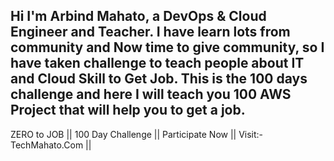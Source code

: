 ## Hi I'm Arbind Mahato, a DevOps & Cloud Engineer and Teacher. I have learn lots from community and Now time to give community, so I have taken challenge to teach people about IT and Cloud Skill to Get Job. This is the 100 days challenge and here I will teach you 100 AWS Project that will help you to get a job.

ZERO to JOB || 100 Day Challenge || Participate Now || Visit:- TechMahato.Com ||
